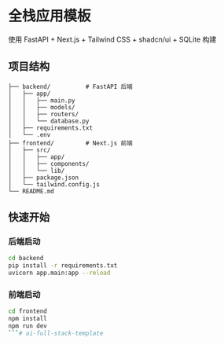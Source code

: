 # 全栈应用模板

使用 FastAPI + Next.js + Tailwind CSS + shadcn/ui + SQLite 构建

## 项目结构

```
├── backend/          # FastAPI 后端
│   ├── app/
│   │   ├── main.py
│   │   ├── models/
│   │   ├── routers/
│   │   └── database.py
│   ├── requirements.txt
│   └── .env
├── frontend/         # Next.js 前端
│   ├── src/
│   │   ├── app/
│   │   ├── components/
│   │   └── lib/
│   ├── package.json
│   └── tailwind.config.js
└── README.md
```

## 快速开始

### 后端启动
```bash
cd backend
pip install -r requirements.txt
uvicorn app.main:app --reload
```

### 前端启动
```bash
cd frontend
npm install
npm run dev
```# ai-full-stack-template
